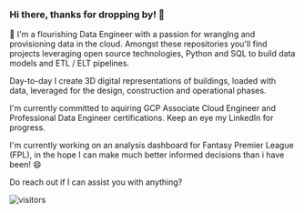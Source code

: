 ### Hi there, thanks for dropping by! 👋

🌱 I'm a flourishing Data Engineer with a passion for wranglng and provisioning data in the cloud.
Amongst these repositories you'll find projects leveraging open source technologies, Python and SQL to build data models and ETL / ELT pipelines.

Day-to-day I create 3D digital representations of buildings, loaded with data, leveraged for the design, construction and operational phases.

I'm currently committed to aquiring GCP Associate Cloud Engineer and Professional Data Engineer certifications. Keep an eye my LinkedIn for progress.

I'm currently working on an analysis dashboard for Fantasy Premier League (FPL), in the hope I can make much better informed decisions than i have been! 😄

Do reach out if I can assist you with anything?


![visitors](https://visitor-badge.glitch.me/badge?page_id=mrbena.mrbena&left_color=green&right_color=red)

<!--
**MrBenA/mrbena** is a ✨ _special_ ✨ repository because its `README.md` (this file) appears on your GitHub profile.

Here are some ideas to get you started:

- 🔭 I’m currently working on ...
- 🌱 I’m currently learning ...
- 👯 I’m looking to collaborate on ...
- 🤔 I’m looking for help with ...
- 💬 Ask me about ...
- 📫 How to reach me: ...
- 😄 Pronouns: ...
- ⚡ Fun fact: ...
-->
